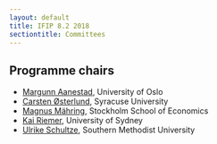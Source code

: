 ```yaml
---
layout: default
title: IFIP 8.2 2018
sectiontitle: Committees
---
```


## Programme chairs
- [Margunn Aanestad](http://www.mn.uio.no/ifi/english/people/aca/margunn/index.html), University of Oslo 
- [Carsten Østerlund](https://www.hhs.se/sv/personsida/?personId=2861033), Syracuse University
- [Magnus Mähring](https://www.hhs.se/sv/personsida/?personId=2861033), Stockholm School of Economics
- [Kai Riemer](http://sydney.edu.au/business/staff/kai.riemer), University of Sydney
- [Ulrike Schultze](http://www.smu.edu/Cox/Departments/FacultyDirectory/SchultzeUlrike), Southern Methodist University

                                
